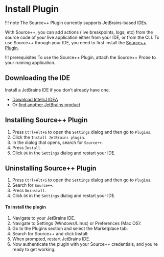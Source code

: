 # Install Plugin

!!! note
    The Source++ Plugin currently supports JetBrains-based IDEs.

With Source++, you can add actions (live breakpoints, logs, etc) from the source code of your live application either from your IDE, or from the CLI. To use Source++ through your IDE, you need to first install the [Source++ Plugin](../implementation/tools/clients/jetbrains-plugin.md).

!!! prerequisites
    To use the Source++ Plugin, attach the Source++ Probe to your running application.

## Downloading the IDE

Install a JetBrains IDE if you don’t already have one.

-  [Download IntelliJ IDEA](https://www.jetbrains.com/idea/download/)
- Or [find another JetBrains product](https://www.jetbrains.com/products.html)

## Installing Source++ Plugin

1. Press `Ctrl+Alt+S` to open the `Settings` dialog and then go to `Plugins`.
2. Click the `Install JetBrains plugin`.
3. In the dialog that opens, search for `Source++`.
4. Press `Install`.
5. Click `OK` in the `Settings` dialog and restart your IDE.

## Uninstalling Source++ Plugin

1. Press `Ctrl+Alt+S` to open the `Settings` dialog and then go to `Plugins`.
2. Search for `Source++`.
3. Press `Uninstall`.
4. Click `OK` in the `Settings` dialog and restart your IDE.

#### To install the plugin

1. Navigate to your JetBrains IDE.
1. Navigate to Settings (Windows/Linux) or Preferences (Mac OS):
1. Go to the Plugins section and select the Marketplace tab.
1. Search for Source++ and click Install:
1. When prompted, restart JetBrains IDE.
1. Now authenticate the plugin with your Source++ credentials, and you're ready to get working.
